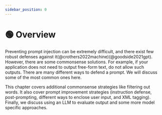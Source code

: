 ```yaml
---
sidebar_position: 0
---
```


# 🟢 Overview

Preventing prompt injection can be extremely difficult, and there exist few robust defenses against it(@crothers2022machine)(@goodside2021gpt). However, there are some commonsense solutions. For example, if your application does not need to output free-form text, do not allow such outputs. There are many different ways to defend a prompt. We will discuss some of the most common ones here.

This chapter covers additional commonsense strategies like filtering out words. It also cover prompt improvement strategies (instruction defense, post-prompting, different ways to enclose user input, and XML tagging). Finally, we discuss using an LLM to evaluate output and some more model specific approaches. 
